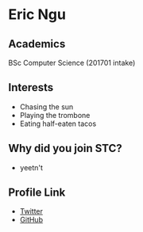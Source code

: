 # Eric Ngu

## Academics

BSc Computer Science (201701 intake)

## Interests

- Chasing the sun
- Playing the trombone
- Eating half-eaten tacos

## Why did you join STC?

- yeetn't

## Profile Link

- [Twitter](https://twitter.com/potateros)
- [GitHub](https://github.com/potateros)

